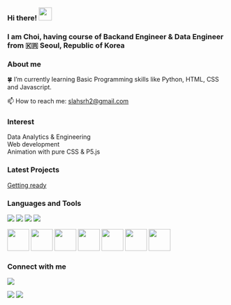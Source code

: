 ### Hi there! <img src="https://raw.githubusercontent.com/MartinHeinz/MartinHeinz/master/wave.gif" width="30px">
### I am Choi, having course of Backand Engineer & Data Engineer from :kr: Seoul, Republic of Korea 

### About me

:four_leaf_clover: I’m currently learning Basic Programming skills like Python, HTML, CSS and Javascript.<br/>
<!-- :pencil: Sometimes I write articles on [Medium](https://medium.com/) <br/> <!-- Add a links-->
📫 How to reach me: slahsrh2@gmail.com <br/>

### Interest

Data Analytics & Engineering <br/>
Web development <br/>
Animation with pure CSS & P5.js <br/>

### Latest Projects
[Getting ready](https://github.com/woong2s)

### Languages and Tools

<p>
<!-- <img alt="React" src="https://img.shields.io/badge/-React-45b8d8?style=flat-square&logo=react&logoColor=white" /> -->
<img src="https://img.shields.io/badge/HTML5-E34F26?&style=flat-square&logo=html5&logoColor=white"/> 
<img src="https://img.shields.io/badge/CSS3-1572B6?style=flat-square&logo=css3&logoColor=white" /> 
<img src="https://img.shields.io/badge/JavaScript-323330?style=flat-square&logo=javascript&logoColor=F7DF1E" />
<img src="https://img.shields.io/badge/Python-3766AB?style=flat-square&logo=Python&logoColor=white"/> 
<!-- <img src="https://img.shields.io/badge/Flask-000000?style=flat-square&logo=flask&logoColor=white"/> -->
</p>

<p>
<img src="https://cdn.jsdelivr.net/gh/devicons/devicon/icons/html5/html5-original-wordmark.svg" width="50" height="50"/>
<img src="https://cdn.jsdelivr.net/gh/devicons/devicon/icons/css3/css3-original-wordmark.svg" width="50" height="50"/>
<img src="https://cdn.jsdelivr.net/gh/devicons/devicon/icons/javascript/javascript-original.svg" width="50" height="50"/>
<!-- <img src="https://cdn.jsdelivr.net/gh/devicons/devicon/icons/react/react-original-wordmark.svg" width="50" height="50"/> -->
<!-- <img src="https://cdn.jsdelivr.net/gh/devicons/devicon/icons/jest/jest-plain.svg" width="50" height="50"/> -->
<img src="https://cdn.jsdelivr.net/gh/devicons/devicon/icons/python/python-original-wordmark.svg" width="50" height="50"/>
<!-- <img src="https://cdn.jsdelivr.net/gh/devicons/devicon/icons/flask/flask-original-wordmark.svg" width="50" height="50"/> -->
<img src="https://cdn.jsdelivr.net/gh/devicons/devicon/icons/java/java-original-wordmark.svg" width="50" height="50"/>
<!-- <img src="https://cdn.jsdelivr.net/gh/devicons/devicon/icons/spring/spring-original-wordmark.svg" width="50" height="50"/> -->
<img src="https://cdn.jsdelivr.net/gh/devicons/devicon/icons/vscode/vscode-original-wordmark.svg" width="50" height="50"/>
<img src="https://encrypted-tbn0.gstatic.com/images?q=tbn:ANd9GcRLTLgRSwWoe6V59eBPFwudnHFVrK2Yc1yx6Q&usqp=CAU" width="50" height="50"/>
</p>

### Connect with me

<p>
<a href="slahsrh2@gmail.com"><img src="https://img.shields.io/badge/Gmail-D14836?style=for-the-badge&logo=gmail&logoColor=white"/></a>
<!-- <img src="https://img.shields.io/badge/Line-00C300?style=for-the-badge&logo=line&logoColor=white"/>  -->
<!-- <img src="https://img.shields.io/badge/Telegram-2CA5E0?style=for-the-badge&logo=telegram&logoColor=white"/>  -->
<!-- <img src="https://img.shields.io/badge/LinkedIn-0077B5?style=for-the-badge&logo=linkedin&logoColor=white"/> -->
</p>

<!-- status bar -->
  <img src="https://github-readme-stats.vercel.app/api?username=woong2s&layout=compact&show_icons=true&theme=vue&hide_border=true" />
  <img src="https://github-readme-stats.vercel.app/api/top-langs/?username=woong2s&layout=compact&theme=vue&hide_border=true" />
